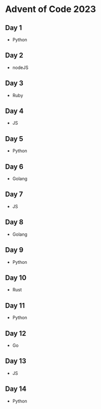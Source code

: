 # Advent of Code 2023

## Day 1
- Python
## Day 2
- nodeJS
## Day 3
- Ruby
## Day 4
- JS
## Day 5
- Python
## Day 6
- Golang
## Day 7
- JS
## Day 8
- Golang
## Day 9
- Python
## Day 10
- Rust
## Day 11
- Python
## Day 12
- Go
## Day 13
- JS
## Day 14
- Python
